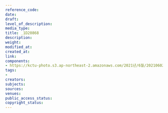 ```yaml
---
reference_code: 
date: 
draft: 
level_of_description: 
media_type: 
title: _1D20868
description: 
weight: 
modified_at: 
created_at: 
link: 
components:
- https://kctu-photo.s3.ap-northeast-2.amazonaws.com/2021년/6월/20210602_산재처리+지연+근본+대책수립!+민주노총+결의대회/_1D20868.jpg
tags:
- 
creators: 
subjects: 
sources: 
venues: 
public_access_status: 
copyright_status: 
---
```

